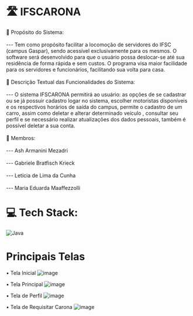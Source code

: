 # 🛣️ IFSCARONA
💭 Propósito do Sistema: <br><br>--- Tem como propósito facilitar a locomoção de servidores do IFSC (campus Gaspar), sendo acessível exclusivamente para os mesmos. O software será desenvolvido para que o usuário possa deslocar-se até sua residência de forma rápida e sem custos. O programa visa maior facilidade para os servidores e funcionários, facilitando sua volta para casa.<br><br>💭 Descrição Textual das Funcionalidades do Sistema:<br><br>--- O sistema IFSCARONA  permitirá ao usuário: as opções de se cadastrar ou se já possuir cadastro logar no sistema, escolher motoristas disponíveis e os respectivos horários de saída do campus, permite o cadastro de um carro, assim como deletar e alterar determinado veículo , consultar seu perfil e se necessário realizar atualizações dos dados pessoais, também é possível deletar a sua conta.<br><br>👥 Membros:<br><br>--- Ash Armanini Mezadri<br><br>--- Gabriele Bratfisch Krieck<br><br>--- Letícia de Lima da Cunha<br><br>--- Maria Eduarda Maaffezzolli


# 💻 Tech Stack:
![Java](https://img.shields.io/badge/java-%23ED8B00.svg?style=for-the-badge&logo=java&logoColor=white) 

# Principais Telas

• Tela Inicial
![image](https://github.com/mahmaffezzolli/IFSCARONA/assets/111303568/4ddc7a9a-b9dc-4556-a580-d34ae51b4328)

• Tela Principal
![image](https://github.com/mahmaffezzolli/IFSCARONA/assets/111303568/4e3285bb-2e79-44da-9084-0154d1bbf403)

• Tela de Perfil
![image](https://github.com/mahmaffezzolli/IFSCARONA/assets/111303568/b36cbbb9-5f64-4388-88d4-d2b70d446209)

• Tela de Requisitar Carona
![image](https://github.com/mahmaffezzolli/IFSCARONA/assets/111303568/cebad397-2bfd-4e8e-b786-0c014b4a658d)



